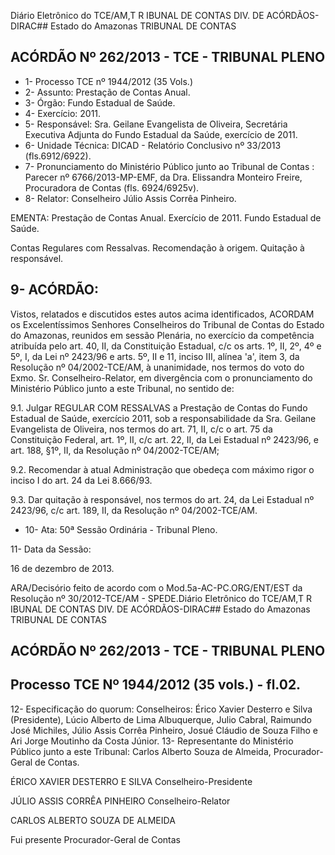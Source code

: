 Diário Eletrônico do TCE/AM,T R IBUNAL DE CONTAS DIV. DE ACÓRDÃOS-DIRAC## Estado do Amazonas TRIBUNAL DE CONTAS

## ACÓRDÃO Nº 262/2013 - TCE - TRIBUNAL PLENO

- 1- Processo TCE nº 1944/2012 (35 Vols.)
- 2- Assunto: Prestação de Contas Anual.
- 3- Órgão: Fundo Estadual de Saúde.
- 4- Exercício: 2011.
- 5-  Responsável: Sra.  Geilane  Evangelista  de  Oliveira,  Secretária  Executiva  Adjunta  do Fundo Estadual da Saúde, exercício de 2011.
- 6- Unidade Técnica: DICAD - Relatório Conclusivo nº 33/2013 (fls.6912/6922).
- 7-  Pronunciamento  do  Ministério  Público  junto  ao  Tribunal  de  Contas :  Parecer  nº 6766/2013-MP-EMF,  da  Dra.  Elissandra  Monteiro  Freire,  Procuradora  de  Contas  (fls. 6924/6925v).
- 8- Relator: Conselheiro Júlio Assis Corrêa Pinheiro.

EMENTA: Prestação de Contas Anual. Exercício de 2011. Fundo Estadual de Saúde.

Contas Regulares com Ressalvas. Recomendação à origem. Quitação à responsável.

## 9- ACÓRDÃO:

Vistos, relatados e discutidos estes autos acima identificados,  ACORDAM os Excelentíssimos  Senhores  Conselheiros do Tribunal de Contas do Estado do Amazonas, reunidos em sessão Plenária, no exercício da competência atribuída pelo  art. 40, II, da Constituição Estadual, c/c os arts. 1º, II, 2º, 4º e 5º, I, da Lei nº 2423/96 e arts. 5º, II  e  11,  inciso  III,  alínea  'a',  item  3,  da  Resolução  nº  04/2002-TCE/AM, à unanimidade, nos termos do voto do Exmo. Sr. Conselheiro-Relator, em divergência com  o pronunciamento do Ministério Público junto a este Tribunal, no sentido de:

9.1. Julgar REGULAR COM RESSALVAS a Prestação de Contas do Fundo Estadual de Saúde, exercício 2011, sob a responsabilidade da Sra. Geilane Evangelista de Oliveira, nos termos do art. 71, II, c/c o art. 75 da Constituição Federal, art. 1º, II, c/c art. 22, II, da Lei Estadual nº 2423/96, e art. 188, §1º, II, da Resolução nº 04/2002-TCE/AM;

9.2. Recomendar à atual Administração que obedeça com máximo rigor o inciso I do art. 24 da Lei 8.666/93.

9.3. Dar quitação à responsável, nos termos do art. 24, da Lei Estadual nº 2423/96, c/c art. 189, II, da Resolução nº 04/2002-TCE/AM.

- 10- Ata: 50ª Sessão Ordinária - Tribunal Pleno.

11- Data da Sessão:

16 de dezembro de 2013.

ARA/Decisório feito de acordo com o Mod.5a-AC-PC.ORG/ENT/EST da Resolução nº 30/2012-TCE/AM - SPEDE.Diário Eletrônico do TCE/AM,T R IBUNAL DE CONTAS DIV. DE ACÓRDÃOS-DIRAC## Estado do Amazonas TRIBUNAL DE CONTAS

## ACÓRDÃO Nº 262/2013 - TCE - TRIBUNAL PLENO

## Processo TCE Nº 1944/2012 (35 vols.) - fl.02.

12- Especificação do quorum: Conselheiros: Érico Xavier Desterro e Silva (Presidente), Lúcio  Alberto  de  Lima  Albuquerque,  Julio  Cabral,  Raimundo  José  Michiles,  Júlio  Assis Corrêa Pinheiro, Josué Cláudio de Souza Filho e Ari Jorge Moutinho da Costa Júnior. 13- Representante do Ministério Público junto a este Tribunal: Carlos Alberto Souza de Almeida, Procurador-Geral de Contas.

ÉRICO XAVIER DESTERRO E SILVA Conselheiro-Presidente

JÚLIO ASSIS CORRÊA PINHEIRO Conselheiro-Relator

CARLOS ALBERTO SOUZA DE ALMEIDA

Fui presente Procurador-Geral de Contas